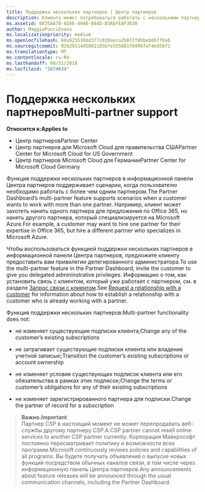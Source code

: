 ```yaml
---
title: Поддержка нескольких партнеров | Центр партнеров
description: Клиенту может потребоваться работать с несколькими партнерами в рамках программы поставщиков облачных решений, специализирующимися на разных услугах.
ms.assetid: 6835AA78-6DAE-4940-844D-B3AEFEAF3630
author: MaggiePucciEvans
ms.localizationpriority: medium
ms.openlocfilehash: 60a925536bd377c010aeca2b8f2f8bbeb6b7f0a6
ms.sourcegitcommit: 92629114d5081103bfe555081f69997af4ed56f2
ms.translationtype: MT
ms.contentlocale: ru-RU
ms.lasthandoff: 08/31/2018
ms.locfileid: "2874834"
---
```

# <a name="multi-partner-support"></a><span data-ttu-id="c6a05-103">Поддержка нескольких партнеров</span><span class="sxs-lookup"><span data-stu-id="c6a05-103">Multi-partner support</span></span>

**<span data-ttu-id="c6a05-104">Относится к:</span><span class="sxs-lookup"><span data-stu-id="c6a05-104">Applies to</span></span>**

-  <span data-ttu-id="c6a05-105">Центр партнеров</span><span class="sxs-lookup"><span data-stu-id="c6a05-105">Partner Center</span></span>
-  <span data-ttu-id="c6a05-106">Центр партнеров для Microsoft Cloud для правительства США</span><span class="sxs-lookup"><span data-stu-id="c6a05-106">Partner Center for Microsoft Cloud for US Government</span></span>
-  <span data-ttu-id="c6a05-107">Центр партнеров Microsoft Cloud для Германии</span><span class="sxs-lookup"><span data-stu-id="c6a05-107">Partner Center for Microsoft Cloud Germany</span></span>

<span data-ttu-id="c6a05-108">Функция поддержки нескольких партнеров в информационной панели Центра партнеров поддерживает сценарии, когда пользователю необходимо работать с более чем одним партнером.</span><span class="sxs-lookup"><span data-stu-id="c6a05-108">The Partner Dashboard’s multi-partner feature supports scenarios when a customer wants to work with more than one partner.</span></span> <span data-ttu-id="c6a05-109">Например, клиент может захотеть нанять одного партнера для предложения по Office 365, но нанять другого партнера, который специализируется на Microsoft Azure.</span><span class="sxs-lookup"><span data-stu-id="c6a05-109">For example, a customer may want to hire one partner for their expertise in Office 365, but hire a different partner who specializes in Microsoft Azure.</span></span>

<span data-ttu-id="c6a05-110">Чтобы воспользоваться функцией поддержки нескольких партнеров в информационной панели Центра партнеров, предложите клиенту предоставить вам привилегии делегированного администратора.</span><span class="sxs-lookup"><span data-stu-id="c6a05-110">To use the multi-partner feature in the Partner Dashboard, invite the customer to give you delegated admininstrative privileges.</span></span> <span data-ttu-id="c6a05-111">Информацию о том, как установить связь с клиентом, который уже работает с партнером, см. в разделе [Запрос связи с клиентом](request-a-relationship-with-a-customer.md).</span><span class="sxs-lookup"><span data-stu-id="c6a05-111">See [Request a relationship with a customer](request-a-relationship-with-a-customer.md) for information about how to establish a relationship with a customer who is already working with a partner.</span></span>

<span data-ttu-id="c6a05-112">Функция поддержки нескольких партнеров:</span><span class="sxs-lookup"><span data-stu-id="c6a05-112">Multi-partner functionality does not:</span></span>

-   <span data-ttu-id="c6a05-113">не изменяет существующие подписки клиента;</span><span class="sxs-lookup"><span data-stu-id="c6a05-113">Change any of the customer’s existing subscriptions</span></span>

-   <span data-ttu-id="c6a05-114">не затрагивает существующие подписки клиента или владение учетной записью;</span><span class="sxs-lookup"><span data-stu-id="c6a05-114">Transition the customer’s existing subscriptions or account ownership</span></span>

-   <span data-ttu-id="c6a05-115">не изменяет условия существующих подписок клиента или его обязательства в рамках этих подписок;</span><span class="sxs-lookup"><span data-stu-id="c6a05-115">Change the terms or customer’s obligations for any of their existing subscriptions</span></span>

-   <span data-ttu-id="c6a05-116">не изменяет зарегистрированного партнера для подписки.</span><span class="sxs-lookup"><span data-stu-id="c6a05-116">Change the partner of record for a subscription</span></span>

>**<span data-ttu-id="c6a05-117">Важно.</span><span class="sxs-lookup"><span data-stu-id="c6a05-117">Important</span></span>**<br>
<span data-ttu-id="c6a05-118">Партнер CSP в настоящий момент не может перепродавать веб-службы другому партнеру CSP.</span><span class="sxs-lookup"><span data-stu-id="c6a05-118">A CSP partner cannot resell online services to another CSP partner currently.</span></span> <span data-ttu-id="c6a05-119">Корпорация Майкрософт постоянно пересматривает политику и возможности всех программ.</span><span class="sxs-lookup"><span data-stu-id="c6a05-119">Microsoft continuously reviews policies and capabilities of all programs.</span></span> <span data-ttu-id="c6a05-120">Вы будете получать объявления о выпуске новых функций посредством обычных каналов связи, в том числе через информационную панель Центра партнеров.</span><span class="sxs-lookup"><span data-stu-id="c6a05-120">Any announcements about feature releases will be announced through the usual communication channels, including the Partner Dashboard.</span></span>  

 






